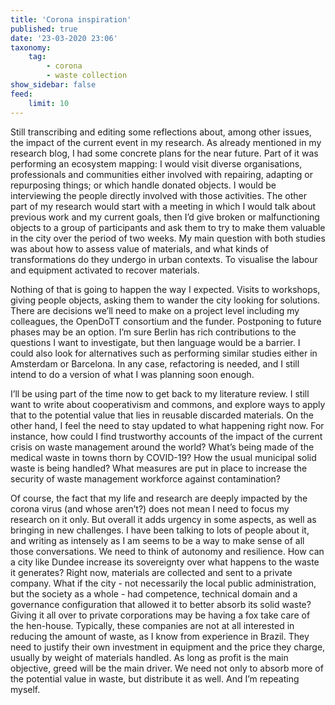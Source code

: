 ```yaml
---
title: 'Corona inspiration'
published: true
date: '23-03-2020 23:06'
taxonomy:
    tag:
        - corona
        - waste collection
show_sidebar: false
feed:
    limit: 10
---
```


Still transcribing and editing some reflections about, among other issues, the impact of the current event in my research. As already mentioned in my research blog, I had some concrete plans for the near future. Part of it was performing an ecosystem mapping: I would visit diverse organisations, professionals and communities either involved with repairing, adapting or repurposing things; or which handle donated objects. I would be interviewing the people directly involved with those activities. The other part of my research would start with a meeting in which I would talk about previous work and my current goals, then I’d give broken or malfunctioning objects to a group of participants and ask them to try to make them valuable in the city over the period of two weeks. My main question with both studies was about how to assess value of materials, and what kinds of transformations do they undergo in urban contexts. To visualise the labour and equipment activated to recover materials. 

Nothing of that is going to happen the way I expected. Visits to workshops, giving people objects, asking them to wander the city looking for solutions. There are decisions we’ll need to make on a project level including my colleagues, the OpenDoTT consortium and the funder. Postponing to future phases may be an option. I’m sure Berlin has rich contributions to the questions I want to investigate, but then language would be a barrier. I could also look for alternatives such as performing similar studies either in Amsterdam or Barcelona. In any case, refactoring is needed, and I still intend to do a version of what I was planning soon enough.

I’ll be using part of the time now to get back to my literature review. I still want to write about cooperativism and commons, and explore ways to apply that to the potential value that lies in reusable discarded materials. On the other hand, I feel the need to stay updated to what happening right now. For instance, how could I find trustworthy accounts of the impact of the current crisis on waste management around the world? What’s being made of the medical waste in towns thorn by COVID-19? How the usual municipal solid waste is being handled? What measures are put in place to increase the security of waste management workforce against contamination?

Of course, the fact that my life and research are deeply impacted by the corona virus (and whose aren’t?) does not mean I need to focus my research on it only. But overall it adds urgency in some aspects, as well as bringing in new challenges. I have been talking to lots of people about it, and writing as intensely as I am seems to be a way to make sense of all those conversations. We need to think of autonomy and resilience. How can a city like Dundee increase its sovereignty over what happens to the waste it generates? Right now, materials are collected and sent to a private company. What if the city - not necessarily the local public administration, but the society as a whole - had competence, technical domain and a governance configuration that allowed it to better absorb its solid waste? Giving it all over to private corporations may be having a fox take care of the hen-house. Typically, these companies are not at all interested in reducing the amount of waste, as I know from experience in Brazil. They need to justify their own investment in equipment and the price they charge, usually by weight of materials handled. As long as profit is the main objective, greed will be the main driver. We need not only to absorb more of the potential value in waste, but distribute it as well. And I’m repeating myself.